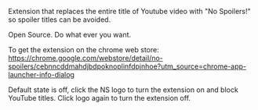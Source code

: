 Extension that replaces the entire title of Youtube video with "No Spoilers!" so spoiler titles can be avoided. 

Open Source. Do what ever you want.

To get the extension on the chrome web store: https://chrome.google.com/webstore/detail/no-spoilers/cebnncddmahdjbdpoknoplinfdpjnhoe?utm_source=chrome-app-launcher-info-dialog

Default state is off, click the NS logo to turn the extension on and block YouTube titles. Click logo again to turn the extension off.
